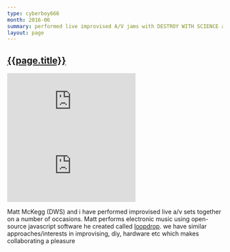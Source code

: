 ```yaml
---
type: cyberboy666
month: 2016-06
summary: performed live improvised A/V jams with DESTROY WITH SCIENCE at Art~hack, Wellington 
layout: page
---
```


## [ {{page.title}} ]({{page.url}})

<div class="video-box" id="ratio169"><iframe id="video-box" src="https://www.youtube.com/embed/YkC5Tgv3YaM" frameborder="0" webkitallowfullscreen mozallowfullscreen allowfullscreen></iframe></div>

<div class="video-box" id="ratio169"><iframe id="video-box" src="https://www.youtube.com/embed/jPghHPxdKb8" frameborder="0" webkitallowfullscreen mozallowfullscreen allowfullscreen></iframe></div>


Matt McKegg (DWS) and i have performed improvised live a/v sets together on a number of occasions. Matt performs electronic music using open-source javascript software he created called [loopdrop]. we have similar approaches/interests in improvising, diy, hardware etc which makes collaborating a pleasure

[loopdrop]: http://loopjs.com/

